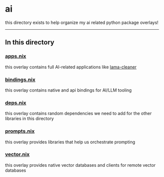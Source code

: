 # ai

this directory exists to help organize my ai related python package overlays!

---

## In this directory

### [apps.nix](./apps.nix)

this overlay contains full AI-related applications like [lama-cleaner](https://github.com/Sanster/lama-cleaner)

### [bindings.nix](./bindings.nix)

this overlay contains native and api bindings for AI/LLM tooling

### [deps.nix](./deps.nix)

this overlay contains random dependencies we need to add for the other libraries in this directory

### [prompts.nix](./prompts.nix)

this overlay provides libraries that help us orchestrate prompting

### [vector.nix](./vector.nix)

this overlay provides native vector databases and clients for remote vector databases
